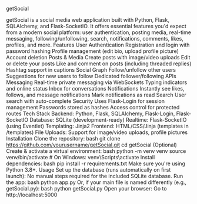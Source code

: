 getSocial

getSocial is a social media web application built with Python, Flask, SQLAlchemy, and Flask-SocketIO. It offers essential features you'd expect from a modern social platform: user authentication, posting media, real-time messaging, following/unfollowing, search, notifications, comments, likes, profiles, and more.
Features
User Authentication
Registration and login with password hashing
Profile management (edit bio, upload profile picture)
Account deletion
Posts & Media
Create posts with image/video uploads
Edit or delete your posts
Like and comment on posts (including threaded replies)
Hashtag support in captions
Social Graph
Follow/unfollow other users
Suggestions for new users to follow
Dedicated follower/following APIs
Messaging
Real-time private messaging via WebSockets
Typing indicators and online status
Inbox for conversations
Notifications
Instantly see likes, follows, and message notifications
Mark notifications as read
Search
User search with auto-complete
Security
Uses Flask-Login for session management
Passwords stored as hashes
Access control for protected routes
Tech Stack
Backend: Python, Flask, SQLAlchemy, Flask-Login, Flask-SocketIO
Database: SQLite (development-ready)
Realtime: Flask-SocketIO (using Eventlet)
Templating: Jinja2
Frontend: HTML/CSS/Jinja (templates in /templates)
File Uploads: Support for image/video uploads, profile pictures
Installation
Clone the repository:
bash
git clone https://github.com/yourusername/getSocial.git
cd getSocial
(Optional) Create & activate a virtual environment:
bash
python -m venv venv
source venv/bin/activate           # On Windows: venv\Scripts\activate
Install dependencies:
bash
pip install -r requirements.txt
Make sure you're using Python 3.8+.
Usage
Set up the database (runs automatically on first launch):
No manual steps required for the included SQLite database.
Run the app:
bash
python app.py
Or, if your main file is named differently (e.g., getSocial.py):
bash
python getSocial.py
Open your browser:
Go to http://localhost:5000
